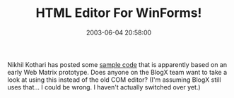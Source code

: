 ﻿---
layout: post
title: "HTML Editor For WinForms!"
comments: false
date: 2003-06-04 20:58:00
categories:
 - Technology
subtext-id: edca605a-5acb-4e04-a2a0-5feb9ff2be9e
alias: /blog/HTML-Editor-For-WinForms!.aspx
---


Nikhil Kothari has posted some [sample code](http://www.nikhilk.net/Content/Samples/HtmlComponent.zip) that is apparently based on an early Web Matrix prototype. Does anyone on the BlogX team want to take a look at using this instead of the old COM editor? (I'm assuming BlogX still uses that... I could be wrong. I haven't actually switched over yet.) 
